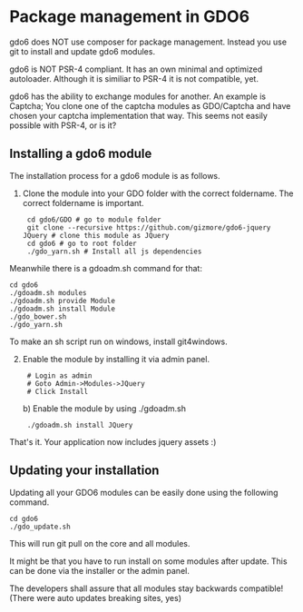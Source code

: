 # Package management in GDO6

gdo6 does NOT use composer for package management. Instead you use git to install and update gdo6 modules.

gdo6 is NOT PSR-4 compliant. It has an own minimal and optimized autoloader. Although it is similiar to PSR-4 it is not compatible, yet.

gdo6 has the ability to exchange modules for another. An example is Captcha; You clone one of the captcha modules as GDO/Captcha and have chosen your captcha implementation that way. This seems not easily possible with PSR-4, or is it?


## Installing a gdo6 module

The installation process for a gdo6 module is as follows.

1) Clone the module into your GDO folder with the correct foldername. The correct foldername is important. 

        cd gdo6/GDO # go to module folder
        git clone --recursive https://github.com/gizmore/gdo6-jquery JQuery # clone this module as JQuery
        cd gdo6 # go to root folder
        ./gdo_yarn.sh # Install all js dependencies

Meanwhile there is a gdoadm.sh command for that:

    cd gdo6
    ./gdoadm.sh modules
    ./gdoadm.sh provide Module
    ./gdoadm.sh install Module
    ./gdo_bower.sh
    ./gdo_yarn.sh
    
To make an sh script run on windows, install git4windows.
  
    
2) Enable the module by installing it via admin panel.

        # Login as admin
        # Goto Admin->Modules->JQuery
        # Click Install
    
    b) Enable the module by using ./gdoadm.sh

        ./gdoadm.sh install JQuery
    
That's it. Your application now includes jquery assets :)

 
## Updating your installation

Updating all your GDO6 modules can be easily done using the following command.

    cd gdo6
    ./gdo_update.sh
    
This will run git pull on the core and all modules.

It might be that you have to run install on some modules after update. This can be done via the installer or the admin panel.

The developers shall assure that all modules stay backwards compatible! (There were auto updates breaking sites, yes)
